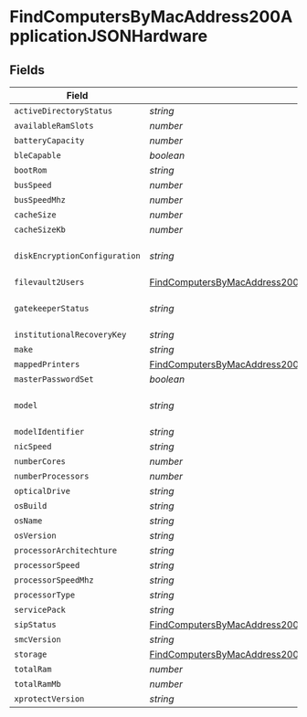 # FindComputersByMacAddress200ApplicationJSONHardware


## Fields

| Field                                                                                                                                                                 | Type                                                                                                                                                                  | Required                                                                                                                                                              | Description                                                                                                                                                           | Example                                                                                                                                                               |
| --------------------------------------------------------------------------------------------------------------------------------------------------------------------- | --------------------------------------------------------------------------------------------------------------------------------------------------------------------- | --------------------------------------------------------------------------------------------------------------------------------------------------------------------- | --------------------------------------------------------------------------------------------------------------------------------------------------------------------- | --------------------------------------------------------------------------------------------------------------------------------------------------------------------- |
| `activeDirectoryStatus`                                                                                                                                               | *string*                                                                                                                                                              | :heavy_minus_sign:                                                                                                                                                    | N/A                                                                                                                                                                   | AD.company.com                                                                                                                                                        |
| `availableRamSlots`                                                                                                                                                   | *number*                                                                                                                                                              | :heavy_minus_sign:                                                                                                                                                    | N/A                                                                                                                                                                   | 0                                                                                                                                                                     |
| `batteryCapacity`                                                                                                                                                     | *number*                                                                                                                                                              | :heavy_minus_sign:                                                                                                                                                    | N/A                                                                                                                                                                   | 90                                                                                                                                                                    |
| `bleCapable`                                                                                                                                                          | *boolean*                                                                                                                                                             | :heavy_minus_sign:                                                                                                                                                    | N/A                                                                                                                                                                   |                                                                                                                                                                       |
| `bootRom`                                                                                                                                                             | *string*                                                                                                                                                              | :heavy_minus_sign:                                                                                                                                                    | N/A                                                                                                                                                                   | MBP111.0142.B00                                                                                                                                                       |
| `busSpeed`                                                                                                                                                            | *number*                                                                                                                                                              | :heavy_minus_sign:                                                                                                                                                    | N/A                                                                                                                                                                   | 0                                                                                                                                                                     |
| `busSpeedMhz`                                                                                                                                                         | *number*                                                                                                                                                              | :heavy_minus_sign:                                                                                                                                                    | N/A                                                                                                                                                                   | 0                                                                                                                                                                     |
| `cacheSize`                                                                                                                                                           | *number*                                                                                                                                                              | :heavy_minus_sign:                                                                                                                                                    | N/A                                                                                                                                                                   | 3072                                                                                                                                                                  |
| `cacheSizeKb`                                                                                                                                                         | *number*                                                                                                                                                              | :heavy_minus_sign:                                                                                                                                                    | N/A                                                                                                                                                                   | 3072                                                                                                                                                                  |
| `diskEncryptionConfiguration`                                                                                                                                         | *string*                                                                                                                                                              | :heavy_minus_sign:                                                                                                                                                    | N/A                                                                                                                                                                   | Individual and Institutional Encryption                                                                                                                               |
| `filevault2Users`                                                                                                                                                     | [FindComputersByMacAddress200ApplicationJSONHardwareFilevault2Users](../../models/operations/findcomputersbymacaddress200applicationjsonhardwarefilevault2users.md)[] | :heavy_minus_sign:                                                                                                                                                    | N/A                                                                                                                                                                   |                                                                                                                                                                       |
| `gatekeeperStatus`                                                                                                                                                    | *string*                                                                                                                                                              | :heavy_minus_sign:                                                                                                                                                    | N/A                                                                                                                                                                   | App Store and identified developers                                                                                                                                   |
| `institutionalRecoveryKey`                                                                                                                                            | *string*                                                                                                                                                              | :heavy_minus_sign:                                                                                                                                                    | N/A                                                                                                                                                                   | Not Present                                                                                                                                                           |
| `make`                                                                                                                                                                | *string*                                                                                                                                                              | :heavy_minus_sign:                                                                                                                                                    | N/A                                                                                                                                                                   | Apple                                                                                                                                                                 |
| `mappedPrinters`                                                                                                                                                      | [FindComputersByMacAddress200ApplicationJSONHardwareMappedPrinters](../../models/operations/findcomputersbymacaddress200applicationjsonhardwaremappedprinters.md)[]   | :heavy_minus_sign:                                                                                                                                                    | N/A                                                                                                                                                                   |                                                                                                                                                                       |
| `masterPasswordSet`                                                                                                                                                   | *boolean*                                                                                                                                                             | :heavy_minus_sign:                                                                                                                                                    | N/A                                                                                                                                                                   |                                                                                                                                                                       |
| `model`                                                                                                                                                               | *string*                                                                                                                                                              | :heavy_minus_sign:                                                                                                                                                    | N/A                                                                                                                                                                   | 13-inch Retina MacBook Pro (Late 2013)                                                                                                                                |
| `modelIdentifier`                                                                                                                                                     | *string*                                                                                                                                                              | :heavy_minus_sign:                                                                                                                                                    | N/A                                                                                                                                                                   | MacBookPro11,1                                                                                                                                                        |
| `nicSpeed`                                                                                                                                                            | *string*                                                                                                                                                              | :heavy_minus_sign:                                                                                                                                                    | N/A                                                                                                                                                                   | n/a                                                                                                                                                                   |
| `numberCores`                                                                                                                                                         | *number*                                                                                                                                                              | :heavy_minus_sign:                                                                                                                                                    | N/A                                                                                                                                                                   | 2                                                                                                                                                                     |
| `numberProcessors`                                                                                                                                                    | *number*                                                                                                                                                              | :heavy_minus_sign:                                                                                                                                                    | N/A                                                                                                                                                                   | 1                                                                                                                                                                     |
| `opticalDrive`                                                                                                                                                        | *string*                                                                                                                                                              | :heavy_minus_sign:                                                                                                                                                    | N/A                                                                                                                                                                   |                                                                                                                                                                       |
| `osBuild`                                                                                                                                                             | *string*                                                                                                                                                              | :heavy_minus_sign:                                                                                                                                                    | N/A                                                                                                                                                                   | 17C88                                                                                                                                                                 |
| `osName`                                                                                                                                                              | *string*                                                                                                                                                              | :heavy_minus_sign:                                                                                                                                                    | N/A                                                                                                                                                                   | Mac OS X                                                                                                                                                              |
| `osVersion`                                                                                                                                                           | *string*                                                                                                                                                              | :heavy_minus_sign:                                                                                                                                                    | N/A                                                                                                                                                                   | 10.13.2                                                                                                                                                               |
| `processorArchitechture`                                                                                                                                              | *string*                                                                                                                                                              | :heavy_minus_sign:                                                                                                                                                    | N/A                                                                                                                                                                   | x86_64                                                                                                                                                                |
| `processorSpeed`                                                                                                                                                      | *string*                                                                                                                                                              | :heavy_minus_sign:                                                                                                                                                    | N/A                                                                                                                                                                   | 2600                                                                                                                                                                  |
| `processorSpeedMhz`                                                                                                                                                   | *string*                                                                                                                                                              | :heavy_minus_sign:                                                                                                                                                    | N/A                                                                                                                                                                   | 2600                                                                                                                                                                  |
| `processorType`                                                                                                                                                       | *string*                                                                                                                                                              | :heavy_minus_sign:                                                                                                                                                    | N/A                                                                                                                                                                   | Intel Core i5                                                                                                                                                         |
| `servicePack`                                                                                                                                                         | *string*                                                                                                                                                              | :heavy_minus_sign:                                                                                                                                                    | N/A                                                                                                                                                                   |                                                                                                                                                                       |
| `sipStatus`                                                                                                                                                           | [FindComputersByMacAddress200ApplicationJSONHardwareSipStatus](../../models/operations/findcomputersbymacaddress200applicationjsonhardwaresipstatus.md)               | :heavy_minus_sign:                                                                                                                                                    | N/A                                                                                                                                                                   |                                                                                                                                                                       |
| `smcVersion`                                                                                                                                                          | *string*                                                                                                                                                              | :heavy_minus_sign:                                                                                                                                                    | N/A                                                                                                                                                                   | 2.16f68                                                                                                                                                               |
| `storage`                                                                                                                                                             | [FindComputersByMacAddress200ApplicationJSONHardwareStorage](../../models/operations/findcomputersbymacaddress200applicationjsonhardwarestorage.md)[]                 | :heavy_minus_sign:                                                                                                                                                    | N/A                                                                                                                                                                   |                                                                                                                                                                       |
| `totalRam`                                                                                                                                                            | *number*                                                                                                                                                              | :heavy_minus_sign:                                                                                                                                                    | N/A                                                                                                                                                                   | 16384                                                                                                                                                                 |
| `totalRamMb`                                                                                                                                                          | *number*                                                                                                                                                              | :heavy_minus_sign:                                                                                                                                                    | N/A                                                                                                                                                                   | 16384                                                                                                                                                                 |
| `xprotectVersion`                                                                                                                                                     | *string*                                                                                                                                                              | :heavy_minus_sign:                                                                                                                                                    | N/A                                                                                                                                                                   | 2098                                                                                                                                                                  |